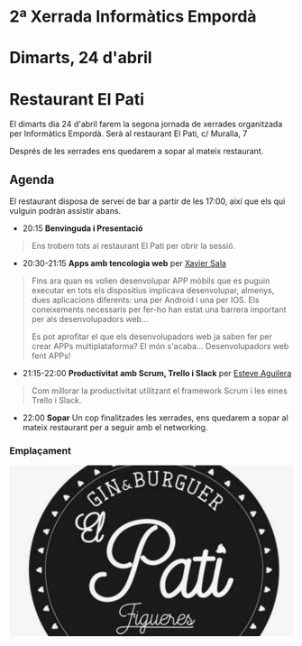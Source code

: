 # 2ª Xerrada Informàtics Empordà
# Dimarts, 24 d'abril
# Restaurant El Pati

El dimarts dia 24 d'abril farem la segona jornada de xerrades organitzada per Informàtics Empordà. Serà al restaurant El Pati, c/ Muralla, 7

Després de les xerrades ens quedarem a sopar al mateix restaurant.

## Agenda

El restaurant disposa de servei de bar a partir de les 17:00, així que els qui vulguin podràn assistir abans.

- 20:15 **Benvinguda i Presentació**

> Ens trobem tots al restaurant El Pati per obrir la sessió.

- 20:30-21:15 **Apps amb tencologia web** per [Xavier Sala](http://afegirurl.com)

> Fins ara quan es volien desenvolupar APP mòbils que es puguin executar en tots els dispositius implicava desenvolupar, almenys, dues aplicacions diferents: una per Android i una per IOS. Els coneixements necessaris per fer-ho han estat una barrera important per als desenvolupadors web...
>
> Es pot aprofitar el que els desenvolupadors web ja saben fer per crear APPs multiplataforma? El món s'acaba... Desenvolupadors web fent APPs!

- 21:15-22:00 **Productivitat amb Scrum, Trello i Slack** per [Esteve Aguilera](https://esteveaguilera.github.io)

> Com millorar la productivitat utilitzant el framework Scrum i les eines Trello i Slack.

- 22:00 **Sopar** Un cop finalitzades les xerrades, ens quedarem a sopar al mateix restaurant per a seguir amb el networking.

### Emplaçament

[![El Pati, c/ Muralla, 7](imgs/logo_el_pati.jpg)](https://goo.gl/maps/g2AeUi1CEkJ2)

